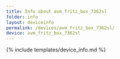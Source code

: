 ```yaml
---
title: Info about avm_fritz_box_7362sl
folder: info
layout: deviceinfo
permalink: /devices/avm_fritz_box_7362sl/
device: avm_fritz_box_7362sl
---
```

{% include templates/device_info.md %}
